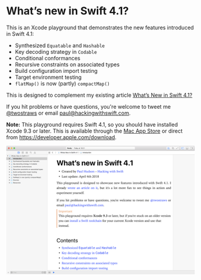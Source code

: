 # What’s new in Swift 4.1?

This is an Xcode playground that demonstrates the new features introduced in Swift 4.1: 

* Synthesized `Equatable` and `Hashable`
* Key decoding strategy in `Codable`
* Conditional conformances
* Recursive constraints on associated types
* Build configuration import testing
* Target environment testing
* `flatMap()` is now (partly) `compactMap()`

This is designed to complement my existing article [What’s New in Swift 4.1?](https://www.hackingwithswift.com/articles/50/whats-new-in-swift-4-1)

If you hit problems or have questions, you're welcome to tweet me [@twostraws](https://twitter.com/twostraws) or email <paul@hackingwithswift.com>.

**Note:** This playground requires Swift 4.1, so you should have installed Xcode 9.3 or later. This is available through the [Mac App Store](https://itunes.apple.com/gb/app/xcode/id497799835?mt=12) or direct from <https://developer.apple.com/download>.

![Screenshot of Xcode 9.3 running this playground.](playground-screenshot.png)
